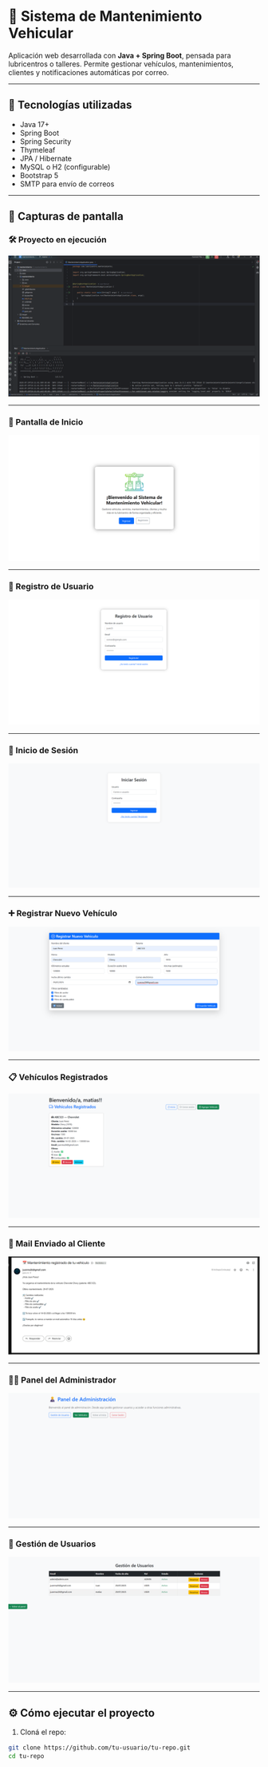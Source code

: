 # 🚗 Sistema de Mantenimiento Vehicular

Aplicación web desarrollada con **Java + Spring Boot**, pensada para lubricentros o talleres. Permite gestionar vehículos, mantenimientos, clientes y notificaciones automáticas por correo.

---

## 🧰 Tecnologías utilizadas

- Java 17+
- Spring Boot
- Spring Security
- Thymeleaf
- JPA / Hibernate
- MySQL o H2 (configurable)
- Bootstrap 5
- SMTP para envío de correos

---

## 📸 Capturas de pantalla

### 🛠️ Proyecto en ejecución

<p align="center">
  <img src="mantenimiento/docs/01_ejecucion_app.png" alt="Ejecución del proyecto" />
</p>

---

### 🏁 Pantalla de Inicio

<p align="center">
  <img src="mantenimiento/docs/02_bienvenida.png" alt="Bienvenida" />
</p>

---

### 👤 Registro de Usuario

<p align="center">
  <img src="mantenimiento/docs/03_registro.png" alt="Registro" />
</p>

---

### 🔐 Inicio de Sesión

<p align="center">
  <img src="mantenimiento/docs/04_login.png" alt="Login" />
</p>

---

### ➕ Registrar Nuevo Vehículo

<p align="center">
  <img src="mantenimiento/docs/05_alta_vehiculo.png" alt="Registrar vehículo" />
</p>

---

### 📋 Vehículos Registrados

<p align="center">
  <img src="docs/06_listado_vehiculos.png" alt="Listado de vehículos" />
</p>

---

### 📧 Mail Enviado al Cliente

<p align="center">
  <img src="mantenimiento/docs/07_mail_enviado.png" alt="Mail enviado" />
</p>

---

### 🧑‍💼 Panel del Administrador

<p align="center">
  <img src="mantenimiento/docs/08_panel_admin.png" alt="Panel admin" />
</p>

---

### 🧾 Gestión de Usuarios

<p align="center">
  <img src="mantenimiento/docs/09_gestion_usuarios.png" alt="Usuarios" />
</p>

---

## ⚙️ Cómo ejecutar el proyecto

1. Cloná el repo:

```bash
git clone https://github.com/tu-usuario/tu-repo.git
cd tu-repo




